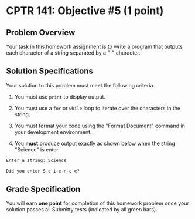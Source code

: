 # CPTR 141: Objective #5 (1 point)

## Problem Overview

Your task in this homework assignment is to write a program that outputs each character of a string separated by a "-" character.

## Solution Specifications

Your solution to this problem must meet the following criteria.

1. You must use `print` to display output.

2. You must use a `for` or `while` loop to iterate over the characters in the string.

3. You must format your code using the "Format Document" command in your development environment.

4. You **must** produce output exactly as shown below when the string "Science" is enter.

```html
Enter a string: Science

Did you enter S-c-i-e-n-c-e?
```

## Grade Specification

You will earn **one point** for completion of this homework problem once your solution passes all Submitty tests (indicated by all green bars).
